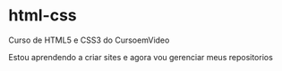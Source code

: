 # html-css
Curso de HTML5 e CSS3 do CursoemVideo

Estou aprendendo a criar sites e agora vou gerenciar meus repositorios 